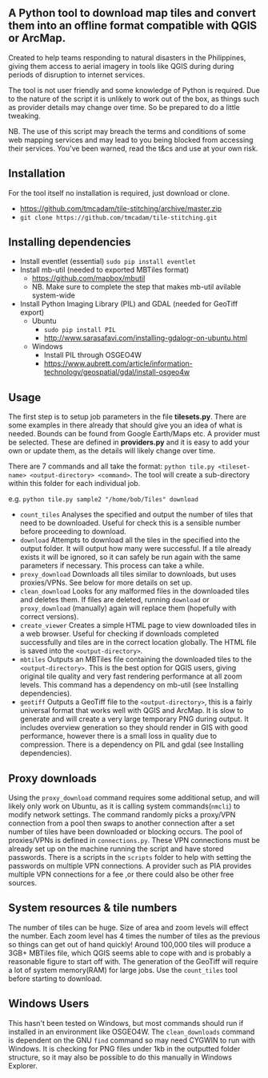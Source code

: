 ## A Python tool to download map tiles and convert them into an offline format compatible with QGIS or ArcMap.

Created to help teams responding to natural disasters in the Philippines, giving them access to aerial imagery in tools like QGIS during during periods of disruption to internet services.

The tool is not user friendly and some knowledge of Python is required. Due to the nature of the script it is unlikely to work out of the box, as things such as provider details may change over time. So be prepared to do a little tweaking.

NB. The use of this script may breach the terms and conditions of some web mapping services and may lead to you being blocked from accessing their services. You've been warned, read the t&cs and use at your own risk.

## Installation
For the tool itself no installation is required, just download or clone.
  + https://github.com/tmcadam/tile-stitching/archive/master.zip
  + ```git clone https://github.com/tmcadam/tile-stitching.git```

## Installing dependencies
+ Install eventlet (essential) `sudo pip install eventlet`
+ Install mb-util (needed to exported MBTiles format)
    + https://github.com/mapbox/mbutil
    + NB. Make sure to complete the step that makes mb-util avilable system-wide
+ Install Python Imaging Library (PIL) and GDAL (needed for GeoTiff export)
    + Ubuntu
        + `sudo pip install PIL`
        + http://www.sarasafavi.com/installing-gdalogr-on-ubuntu.html
    + Windows
        + Install PIL through OSGEO4W
        + https://www.aubrett.com/article/information-technology/geospatial/gdal/install-osgeo4w

## Usage
The first step is to setup job parameters in the file **tilesets.py**. There are some examples in there already that should give you an idea of what is needed. Bounds can be found from Google Earth/Maps etc. A provider must be selected. These are defined in **providers.py** and it is easy to add your own or update them, as the details will likely change over time.

There are 7 commands and all take the format: `python tile.py <tileset-name> <output-directory> <command>`. The tool will create a sub-directory within this folder for each individual job.

e.g. `python tile.py sample2 "/home/bob/Tiles" download`    

+ `count_tiles` Analyses the specified <tileset-name> and output the number of tiles that need to be downloaded. Useful for check this is a sensible number before proceeding to download.
+ `download` Attempts to download all the tiles in the specified <tile-set-name> into the output folder. It will output how many were successful. If a tile already exists it will be ignored, so it can safely be run again with the same parameters if necessary. This process can take a while.
+ `proxy_download` Downloads all tiles similar to downloads, but uses proxies/VPNs. See below for more details on set up.
+ `clean_download` Looks for any malformed files in the downloaded tiles and deletes them. If files are deleted, running `download` or `proxy_download` (manually) again will replace them (hopefully with correct versions).  
+ `create_viewer` Creates a simple HTML page to view downloaded tiles in a web browser. Useful for checking if downloads completed successfully and tiles are in the correct location globally. The HTML file is saved into the `<output-directory>`.
+ `mbtiles` Outputs an MBTiles file containing the downloaded tiles to the `<output-directory>`. This is the best option for QGIS users, giving original tile quality and very fast rendering performance at all zoom levels. This command has a dependency on mb-util (see Installing dependencies).
+ `geotiff` Outputs a GeoTiff file to the `<output-directory>`, this is a fairly universal format that works well with QGIS and ArcMap. It is slow to generate and will create a very large temporary PNG during output. It includes overview generation so they should render in GIS with good performance, however there is a small loss in quality due to compression. There is a dependency on PIL and gdal (see Installing dependencies).

## Proxy downloads
Using the `proxy_download` command requires some additional setup, and will likely only work on Ubuntu, as it is calling system commands(`nmcli`) to modify network settings. The command randomly picks a proxy/VPN connection from a pool then swaps to another connection after a set number of tiles have been downloaded or blocking occurs. The pool of proxies/VPNs is defined in `connections.py`. These VPN connections must be already set up on the machine running the script and have stored passwords. There is a scripts in the `scripts` folder to help with setting the passwords on multiple VPN connections. A provider such as PIA provides multiple VPN connections for a fee ,or there could also be other free sources.


## System resources & tile numbers

The number of tiles can be huge. Size of area and zoom levels will effect the number. Each zoom level has 4 times the number of tiles as the previous so things can get out of hand quickly! Around 100,000 tiles will produce a 3GB+ MBTiles file, which QGIS seems able to cope with and is probably a reasonable figure to start off with. The generation of the GeoTiff will require a lot of system memory(RAM) for large jobs. Use the `count_tiles` tool before starting to download.


## Windows Users

This hasn't been tested on Windows, but most commands should run if installed in an environment like OSGEO4W. The `clean_downloads` command is dependent on the GNU `find` command so may need CYGWIN to run with Windows. It is checking for PNG files under 1kb in the outputted folder structure, so it may also be possible to do this manually in Windows Explorer.
